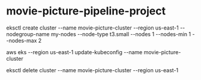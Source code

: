 # movie-picture-pipeline-project

eksctl create cluster --name movie-picture-cluster --region us-east-1 --nodegroup-name my-nodes --node-type t3.small --nodes 1 --nodes-min 1 --nodes-max 2

aws eks --region us-east-1 update-kubeconfig --name movie-picture-cluster

eksctl delete cluster --name movie-picture-cluster --region us-east-1